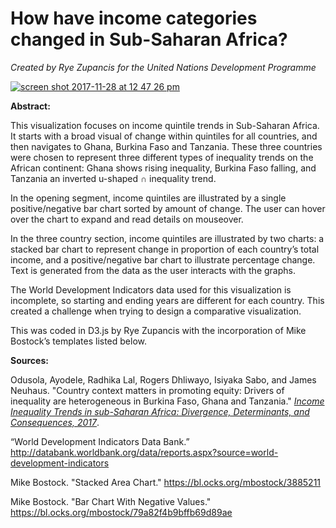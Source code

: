 # How have income categories changed in Sub-Saharan Africa?

_Created by Rye Zupancis for the United Nations Development Programme_


[![screen shot 2017-11-28 at 12 47 26 pm](https://user-images.githubusercontent.com/15457713/33904766-8bc8fe58-df4a-11e7-981e-4694cb36d511.jpg)](https://ryezzz.github.io/ms1/)

**Abstract:**

This visualization focuses on income quintile trends in Sub-Saharan Africa. It starts with a broad visual of change within quintiles for all countries, and then navigates to Ghana, Burkina Faso and Tanzania. These three countries were chosen to represent three different types of inequality trends on the African continent: Ghana shows rising inequality, Burkina Faso falling, and Tanzania an inverted u-shaped ∩ inequality trend.

In the opening segment, income quintiles are illustrated by a single positive/negative bar chart sorted by amount of change. The user can hover over the chart to expand and read details on mouseover.

In the three country section, income quintiles are illustrated by two charts: a stacked bar chart to represent change in proportion of each country’s total income, and a positive/negative bar chart to illustrate percentage change. Text is generated from the data as the user interacts with the graphs.

The World Development Indicators data used for this visualization is incomplete, so starting and ending years are different for each country. This created a challenge when trying to design a comparative visualization.

This was coded in D3.js by Rye Zupancis with the incorporation of Mike Bostock’s templates listed below.

**Sources:**

Odusola, Ayodele, Radhika Lal, Rogers Dhliwayo, Isiyaka Sabo, and James Neuhaus. "Country context matters in promoting equity: Drivers of inequality are heterogeneous in Burkina Faso, Ghana and Tanzania." [_Income Inequality Trends in sub-Saharan Africa: Divergence, Determinants, and Consequences, 2017_](www.africa.undp.org/content/dam/rba/docs/Reports/undp-rba_Income%20Inequality%20in%20SSA_Chapter%2014.pdf).

“World Development Indicators Data Bank.”
http://databank.worldbank.org/data/reports.aspx?source=world-development-indicators

Mike Bostock. "Stacked Area Chart."
https://bl.ocks.org/mbostock/3885211

Mike Bostock. "Bar Chart With Negative Values." https://bl.ocks.org/mbostock/79a82f4b9bffb69d89ae





